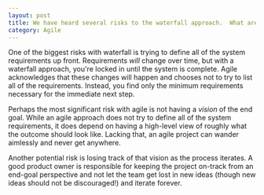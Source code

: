 ```yaml
---
layout: post
title: We have heard several risks to the waterfall approach.  What are the risks to agile approach?
category: Agile
---
```


One of the biggest risks with waterfall is trying to define all of
the system requirements up front.  Requirements _will_ change over
time, but with a waterfall approach, you're locked in until the
system is complete.  Agile acknowledges that these changes will
happen and chooses not to try to list all of the requirements.
Instead, you find only the minimum requirements necessary for
the immediate next step.

Perhaps the most significant risk with agile is not having a
_vision_ of the end goal.  While an agile approach does not try
to define all of the system requirements, it does depend on having
a high-level view of roughly what the outcome should look like.
Lacking that, an agile project can wander aimlessly and never get
anywhere.

Another potential risk is losing track of that vision as the
process iterates.  A good product owner is responsible for keeping
the project on-track from an end-goal perspective and not let the
team get lost in new ideas (though new ideas should not be
discouraged!) and iterate forever.
